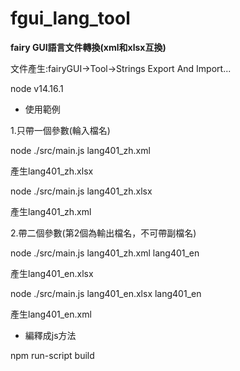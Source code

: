 # fgui_lang_tool

**fairy GUI語言文件轉換(xml和xlsx互換)**

文件產生:fairyGUI->Tool->Strings Export And Import...


node v14.16.1

* 使用範例

1.只帶一個參數(輪入檔名)

node ./src/main.js lang401_zh.xml

產生lang401_zh.xlsx

node ./src/main.js lang401_zh.xlsx

產生lang401_zh.xml

2.帶二個參數(第2個為輸出檔名，不可帶副檔名)

node ./src/main.js lang401_zh.xml lang401_en

產生lang401_en.xlsx

node ./src/main.js lang401_en.xlsx lang401_en

產生lang401_en.xml


* 編釋成js方法

npm run-script build